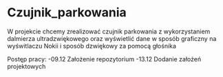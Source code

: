 # Czujnik_parkowania
W projekcie chcemy zrealizować czujnik parkowania z wykorzystaniem dalmierza ultradzwiękowego oraz wyświetlić dane w sposób graficzny na wyświtlaczu Nokii i sposób dzwiękowy za pomocą głośnika

Postęp pracy:
-09.12  Założenie repozytorium
-13.12  Dodanie założeń projektowych
